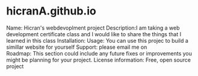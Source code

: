 # hicranA.github.io
Name: Hicran's webdevoplment project
Description:I am taking a web development certificate class and I would like to
share the things that I learned in this class
Installation: 
Usage: You can use this projec to build a simillar website for yourself 
Support: please email me on  
Roadmap: This section could include any future fixes or improvements you might be planning for your project. 
License information: Free, open source project